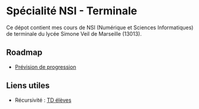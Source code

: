 # Spécialité NSI - Terminale

Ce dépot contient mes cours de NSI (Numérique et Sciences Informatiques) de terminale du lycée Simone Veil de Marseille (13013).

## Roadmap

* [Prévision de progression](./roadmap/progression.md)

## Liens utiles

* Récursivité : [TD élèves](http://pa.dilla.fr/U)
